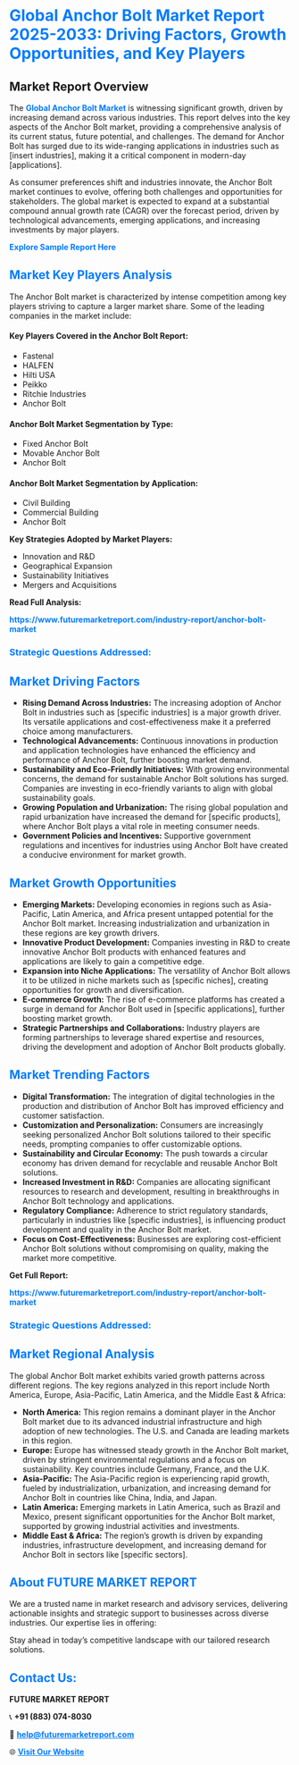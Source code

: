 <h1 style="color: #007BFF;">Global Anchor Bolt Market Report 2025-2033: Driving Factors, Growth Opportunities, and Key Players</h1>

<section id="overview">
<h2>Market Report Overview</h2>
<p>The <a href="https://www.futuremarketreport.com/industry-report/anchor-bolt-market" style="color: #007BFF; text-decoration: none;"><strong>Global Anchor Bolt Market</strong></a> is witnessing significant growth, driven by increasing demand across various industries. This report delves into the key aspects of the Anchor Bolt market, providing a comprehensive analysis of its current status, future potential, and challenges. The demand for Anchor Bolt has surged due to its wide-ranging applications in industries such as [insert industries], making it a critical component in modern-day [applications].</p>
<p>As consumer preferences shift and industries innovate, the Anchor Bolt market continues to evolve, offering both challenges and opportunities for stakeholders. The global market is expected to expand at a substantial compound annual growth rate (CAGR) over the forecast period, driven by technological advancements, emerging applications, and increasing investments by major players.</p>
</section>

<section id="overview">
<p><a href="https://www.futuremarketreport.com/request-sample/reportId=97457" style="color: #007BFF; text-decoration: none;"><strong>Explore Sample Report Here</strong></a></p>
</section>

<section id="key-players">
<h2 style="color: #007BFF;">Market Key Players Analysis</h2>
<p>The Anchor Bolt market is characterized by intense competition among key players striving to capture a larger market share. Some of the leading companies in the market include:</p>
<h4>Key Players Covered in the Anchor Bolt Report:</h4>
<ul><li>Fastenal</li><li>HALFEN</li><li>Hilti USA</li><li>Peikko</li><li>Ritchie Industries</li><li>Anchor Bolt</li></ul>
<h4>Anchor Bolt Market Segmentation by Type:</h4>
<ul><li>Fixed Anchor Bolt</li><li>Movable Anchor Bolt</li><li>Anchor Bolt</li></ul>

<h4>Anchor Bolt Market Segmentation by Application:</h4>
<ul><li>Civil Building</li><li>Commercial Building</li><li>Anchor Bolt</li></ul>
<p><strong>Key Strategies Adopted by Market Players:</strong></p>
<ul>
<li>Innovation and R&D</li>
<li>Geographical Expansion</li>
<li>Sustainability Initiatives</li>
<li>Mergers and Acquisitions</li>
</ul>
</section>

<section>
<p><strong>Read Full Analysis: </strong></p><a href="https://www.futuremarketreport.com/industry-report/anchor-bolt-market" style="color: #007BFF; text-decoration: none;"><strong>https://www.futuremarketreport.com/industry-report/anchor-bolt-market</strong></a>
<h3 style="color: #007BFF;">Strategic Questions Addressed:</h3>
</section>

<section id="driving-factors">
<h2 style="color: #007BFF;">Market Driving Factors</h2>
<ul>
<li><strong>Rising Demand Across Industries:</strong> The increasing adoption of Anchor Bolt in industries such as [specific industries] is a major growth driver. Its versatile applications and cost-effectiveness make it a preferred choice among manufacturers.</li>
<li><strong>Technological Advancements:</strong> Continuous innovations in production and application technologies have enhanced the efficiency and performance of Anchor Bolt, further boosting market demand.</li>
<li><strong>Sustainability and Eco-Friendly Initiatives:</strong> With growing environmental concerns, the demand for sustainable Anchor Bolt solutions has surged. Companies are investing in eco-friendly variants to align with global sustainability goals.</li>
<li><strong>Growing Population and Urbanization:</strong> The rising global population and rapid urbanization have increased the demand for [specific products], where Anchor Bolt plays a vital role in meeting consumer needs.</li>
<li><strong>Government Policies and Incentives:</strong> Supportive government regulations and incentives for industries using Anchor Bolt have created a conducive environment for market growth.</li>
</ul>
</section>

<section id="growth-opportunities">
<h2 style="color: #007BFF;">Market Growth Opportunities</h2>
<ul>
<li><strong>Emerging Markets:</strong> Developing economies in regions such as Asia-Pacific, Latin America, and Africa present untapped potential for the Anchor Bolt market. Increasing industrialization and urbanization in these regions are key growth drivers.</li>
<li><strong>Innovative Product Development:</strong> Companies investing in R&D to create innovative Anchor Bolt products with enhanced features and applications are likely to gain a competitive edge.</li>
<li><strong>Expansion into Niche Applications:</strong> The versatility of Anchor Bolt allows it to be utilized in niche markets such as [specific niches], creating opportunities for growth and diversification.</li>
<li><strong>E-commerce Growth:</strong> The rise of e-commerce platforms has created a surge in demand for Anchor Bolt used in [specific applications], further boosting market growth.</li>
<li><strong>Strategic Partnerships and Collaborations:</strong> Industry players are forming partnerships to leverage shared expertise and resources, driving the development and adoption of Anchor Bolt products globally.</li>
</ul>
</section>

<section id="trending-factors">
<h2 style="color: #007BFF;">Market Trending Factors</h2>
<ul>
<li><strong>Digital Transformation:</strong> The integration of digital technologies in the production and distribution of Anchor Bolt has improved efficiency and customer satisfaction.</li>
<li><strong>Customization and Personalization:</strong> Consumers are increasingly seeking personalized Anchor Bolt solutions tailored to their specific needs, prompting companies to offer customizable options.</li>
<li><strong>Sustainability and Circular Economy:</strong> The push towards a circular economy has driven demand for recyclable and reusable Anchor Bolt solutions.</li>
<li><strong>Increased Investment in R&D:</strong> Companies are allocating significant resources to research and development, resulting in breakthroughs in Anchor Bolt technology and applications.</li>
<li><strong>Regulatory Compliance:</strong> Adherence to strict regulatory standards, particularly in industries like [specific industries], is influencing product development and quality in the Anchor Bolt market.</li>
<li><strong>Focus on Cost-Effectiveness:</strong> Businesses are exploring cost-efficient Anchor Bolt solutions without compromising on quality, making the market more competitive.</li>
</ul>
</section>

<section>
<p><strong>Get Full Report: </strong></p><a href="https://www.futuremarketreport.com/industry-report/anchor-bolt-market" style="color: #007BFF; text-decoration: none;"><strong>https://www.futuremarketreport.com/industry-report/anchor-bolt-market</strong></a>
<h3 style="color: #007BFF;">Strategic Questions Addressed:</h3>
</section>


<section id="regional-analysis">
<h2 style="color: #007BFF;">Market Regional Analysis</h2>
<p>The global Anchor Bolt market exhibits varied growth patterns across different regions. The key regions analyzed in this report include North America, Europe, Asia-Pacific, Latin America, and the Middle East & Africa:</p>
<ul>
<li><strong>North America:</strong> This region remains a dominant player in the Anchor Bolt market due to its advanced industrial infrastructure and high adoption of new technologies. The U.S. and Canada are leading markets in this region.</li>
<li><strong>Europe:</strong> Europe has witnessed steady growth in the Anchor Bolt market, driven by stringent environmental regulations and a focus on sustainability. Key countries include Germany, France, and the U.K.</li>
<li><strong>Asia-Pacific:</strong> The Asia-Pacific region is experiencing rapid growth, fueled by industrialization, urbanization, and increasing demand for Anchor Bolt in countries like China, India, and Japan.</li>
<li><strong>Latin America:</strong> Emerging markets in Latin America, such as Brazil and Mexico, present significant opportunities for the Anchor Bolt market, supported by growing industrial activities and investments.</li>
<li><strong>Middle East & Africa:</strong> The region’s growth is driven by expanding industries, infrastructure development, and increasing demand for Anchor Bolt in sectors like [specific sectors].</li>
</ul>
</section>

<footer>
<h2 style="color: #007BFF;">About FUTURE MARKET REPORT</h2>
<p>We are a trusted name in market research and advisory services, delivering actionable insights and strategic support to businesses across diverse industries. Our expertise lies in offering:</p>

<p>Stay ahead in today’s competitive landscape with our tailored research solutions.</p>

<h2 style="color: #007BFF;">Contact Us:</h2>
<p><strong>FUTURE MARKET REPORT</strong></p>
<p>📞 <strong>+91 (883) 074-8030</strong></p>
<p>📧 <strong><a href="mailto:help@futuremarketreport.com" style="color: #007BFF;">help@futuremarketreport.com</a></strong></p>
<p>🌐 <strong><a href="https://www.futuremarketreport.com/" style="color: #007BFF;">Visit Our Website</a></strong></p>
</footer>